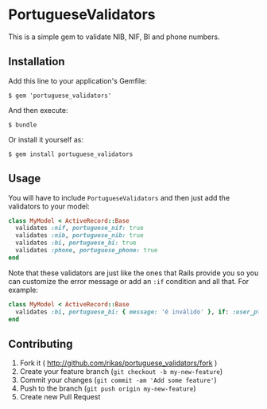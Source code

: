 # PortugueseValidators

This is a simple gem to validate NIB, NIF, BI and phone numbers.

## Installation

Add this line to your application's Gemfile:

```console
$ gem 'portuguese_validators'
```

And then execute:

```console
$ bundle
```

Or install it yourself as:

```console
$ gem install portuguese_validators
```

## Usage

You will have to include `PortugueseValidators` and then just add the validators to your model:

```ruby
class MyModel < ActiveRecord::Base
  validates :nif, portuguese_nif: true
  validates :nib, portuguese_nib: true
  validates :bi, portuguese_bi: true
  validates :phone, portuguese_phone: true
end
```

Note that these validators are just like the ones that Rails provide you so you can customize the error message or add an `:if` condition and all that. For example:

```ruby
class MyModel < ActiveRecord::Base
  validates :bi, portuguese_bi: { message: 'é inválido' }, if: :user_pt?
end
```

## Contributing

1. Fork it ( http://github.com/rikas/portuguese_validators/fork )
2. Create your feature branch (`git checkout -b my-new-feature`)
3. Commit your changes (`git commit -am 'Add some feature'`)
4. Push to the branch (`git push origin my-new-feature`)
5. Create new Pull Request
